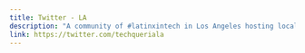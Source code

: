 ```yaml
---
title: Twitter - LA
description: "A community of #latinxintech in Los Angeles hosting local tech meetups and social gatherings/comidas. We’re here! Aquí estamos! #SiSePuede"
link: https://twitter.com/techqueriala
---
```

